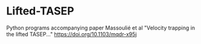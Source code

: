 # Lifted-TASEP
Python programs accompanying paper Massoulié et al "Velocity trapping in the lifted TASEP..." https://doi.org/10.1103/mqdr-x95j
